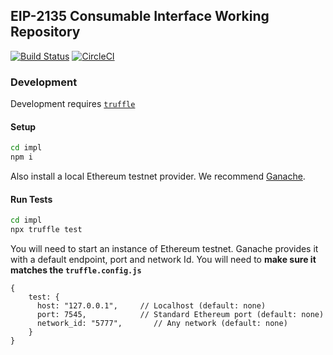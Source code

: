 ## EIP-2135 Consumable Interface Working Repository

[![Build Status](https://travis-ci.com/xinbenlv/eip-2135.svg?branch=master)](https://travis-ci.com/xinbenlv/eip-2135) [![CircleCI](https://circleci.com/gh/xinbenlv/eip-2135/tree/master.svg?style=svg)](https://circleci.com/gh/xinbenlv/eip-2135/tree/master)
### Development

Development requires [`truffle`](https://github.com/trufflesuite/truffle)

#### Setup
```bash
cd impl
npm i
```

Also install a local Ethereum testnet provider. We recommend [Ganache](https://github.com/trufflesuite/ganache/releases).



#### Run Tests

```bash
cd impl
npx truffle test
```


You will need to start an instance of Ethereum testnet. Ganache provides it with a default endpoint, port and network Id. You will need to **make sure it matches the `truffle.config.js`**

```json5
{
    test: {
      host: "127.0.0.1",     // Localhost (default: none)
      port: 7545,            // Standard Ethereum port (default: none)
      network_id: "5777",       // Any network (default: none)
    }
}
```
